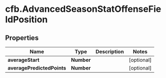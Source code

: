 # cfb.AdvancedSeasonStatOffenseFieldPosition

## Properties
Name | Type | Description | Notes
------------ | ------------- | ------------- | -------------
**averageStart** | **Number** |  | [optional] 
**averagePredictedPoints** | **Number** |  | [optional] 


